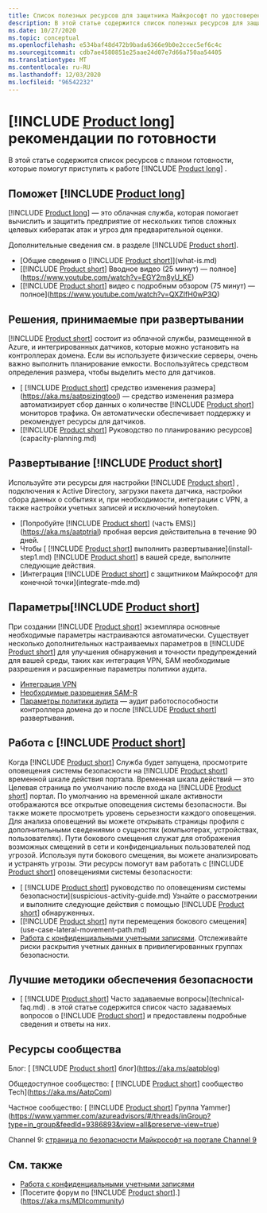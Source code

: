 ```yaml
---
title: Список полезных ресурсов для защитника Майкрософт по удостоверениям
description: В этой статье содержится список полезных ресурсов для защитника Майкрософт по удостоверениям.
ms.date: 10/27/2020
ms.topic: conceptual
ms.openlocfilehash: e534baf48d472b9bada6366e9b0e2ccec5ef6c4c
ms.sourcegitcommit: cdb7ae4580851e25aae24d07e7d66a750aa54405
ms.translationtype: MT
ms.contentlocale: ru-RU
ms.lasthandoff: 12/03/2020
ms.locfileid: "96542232"
---
```

# <a name="product-long-readiness-guide"></a>[!INCLUDE [Product long](includes/product-long.md)] рекомендации по готовности

В этой статье содержится список ресурсов с планом готовности, которые помогут приступить к работе [!INCLUDE [Product long](includes/product-long.md)] .

## <a name="understanding-product-long"></a>Поможет [!INCLUDE [Product long](includes/product-long.md)]

[!INCLUDE [Product long](includes/product-long.md)] — это облачная служба, которая помогает вычислить и защитить предприятие от нескольких типов сложных целевых кибератак атак и угроз для предварительной оценки.

Дополнительные сведения см. в разделе [!INCLUDE [Product short](includes/product-short.md)].

- [Общие сведения о [!INCLUDE [Product short](includes/product-short.md)]](what-is.md)
- [[!INCLUDE [Product short](includes/product-short.md)] Вводное видео (25 минут) — полное](https://www.youtube.com/watch?v=EGY2m8yU_KE)
- [[!INCLUDE [Product short](includes/product-short.md)] видео с подробным обзором (75 минут) — полное](https://www.youtube.com/watch?v=QXZIfH0wP3Q)

## <a name="deployment-decisions"></a>Решения, принимаемые при развертывании

[!INCLUDE [Product short](includes/product-short.md)] состоит из облачной службы, размещенной в Azure, и интегрированных датчиков, которые можно установить на контроллерах домена. Если вы используете физические серверы, очень важно выполнить планирование емкости. Воспользуйтесь средством определения размера, чтобы выделить место для датчиков.

- [ [!INCLUDE [Product short](includes/product-short.md)] средство изменения размера](https://aka.ms/aatpsizingtool) — средство изменения размера автоматизирует сбор данных о количестве [!INCLUDE [Product short](includes/product-short.md)] мониторов трафика. Он автоматически обеспечивает поддержку и рекомендует ресурсы для датчиков.
- [[!INCLUDE [Product short](includes/product-short.md)] Руководство по планированию ресурсов](capacity-planning.md)

## <a name="deploy-product-short"></a>Развертывание [!INCLUDE [Product short](includes/product-short.md)]

Используйте эти ресурсы для настройки [!INCLUDE [Product short](includes/product-short.md)] , подключения к Active Directory, загрузки пакета датчика, настройки сбора данных о событиях и, при необходимости, интеграции с VPN, а также настройки учетных записей и исключений honeytoken.

- [Попробуйте [!INCLUDE [Product short](includes/product-short.md)] (часть EMS)](https://aka.ms/aatptrial)  пробная версия действительна в течение 90 дней.
- Чтобы [ [!INCLUDE [Product short](includes/product-short.md)] выполнить развертывание](install-step1.md) [!INCLUDE [Product short](includes/product-short.md)] в вашей среде, выполните следующие действия.
- [Интеграция [!INCLUDE [Product short](includes/product-short.md)] с защитником Майкрософт для конечной точки](integrate-mde.md)

## <a name="product-short-settings"></a>Параметры[!INCLUDE [Product short](includes/product-short.md)]

При создании [!INCLUDE [Product short](includes/product-short.md)] экземпляра основные необходимые параметры настраиваются автоматически. Существует несколько дополнительных настраиваемых параметров в [!INCLUDE [Product short](includes/product-short.md)] для улучшения обнаружения и точности предупреждений для вашей среды, таких как интеграция VPN, SAM необходимые разрешения и расширенные параметры политики аудита.

- [Интеграция VPN](install-step6-vpn.md)
- [Необходимые разрешения SAM-R](install-step8-samr.md)
- [Параметры политики аудита](configure-windows-event-collection.md) — аудит работоспособности контроллера домена до и после [!INCLUDE [Product short](includes/product-short.md)] развертывания.

## <a name="work-with-product-short"></a>Работа с [!INCLUDE [Product short](includes/product-short.md)]

Когда [!INCLUDE [Product short](includes/product-short.md)] Служба будет запущена, просмотрите оповещения системы безопасности на [!INCLUDE [Product short](includes/product-short.md)] временной шкале действия портала. Временная шкала действий — это Целевая страница по умолчанию после входа на [!INCLUDE [Product short](includes/product-short.md)] портал. По умолчанию на временной шкале активности отображаются все открытые оповещения системы безопасности. Вы также можете просмотреть уровень серьезности каждого оповещения. Для анализа оповещений вы можете открывать страницы профиля с дополнительными сведениями о сущностях (компьютерах, устройствах, пользователях). Пути бокового смещения служат для отображения возможных смещений в сети и конфиденциальных пользователей под угрозой. Используя пути бокового смещения, вы можете анализировать и устранять угрозы. Эти ресурсы помогут вам работать с [!INCLUDE [Product short](includes/product-short.md)] оповещениями системы безопасности:

- [ [!INCLUDE [Product short](includes/product-short.md)] руководство по оповещениям системы безопасности](suspicious-activity-guide.md) Узнайте о рассмотрении и выполните следующие действия с помощью [!INCLUDE [Product short](includes/product-short.md)] обнаруженных.
- [[!INCLUDE [Product short](includes/product-short.md)] пути перемещения бокового смещения](use-case-lateral-movement-path.md)
- [Работа с конфиденциальными учетными записями](sensitive-accounts.md). Отслеживайте риски раскрытия учетных данных в привилегированных группах безопасности.

## <a name="security-best-practices"></a>Лучшие методики обеспечения безопасности

- [ [!INCLUDE [Product short](includes/product-short.md)] Часто задаваемые вопросы](technical-faq.md) . в этой статье содержится список часто задаваемых вопросов о [!INCLUDE [Product short](includes/product-short.md)] и предоставлены подробные сведения и ответы на них.

## <a name="community-resources"></a>Ресурсы сообщества

Блог: [ [!INCLUDE [Product short](includes/product-short.md)] блог](https://aka.ms/aatpblog)

Общедоступное сообщество: [ [!INCLUDE [Product short](includes/product-short.md)] сообщество Tech](https://aka.ms/AatpCom)

Частное сообщество: [ [!INCLUDE [Product short](includes/product-short.md)] Группа Yammer](https://www.yammer.com/azureadvisors/#/threads/inGroup?type=in_group&feedId=9386893&view=all&preserve-view=true)

Channel 9: [страница по безопасности Майкрософт на портале Channel 9](https://channel9.msdn.com/Shows/Microsoft-Security/)

## <a name="see-also"></a>См. также

- [Работа с конфиденциальными учетными записями](sensitive-accounts.md)
- [Посетите форум по [!INCLUDE [Product short](includes/product-short.md)].](https://aka.ms/MDIcommunity)
